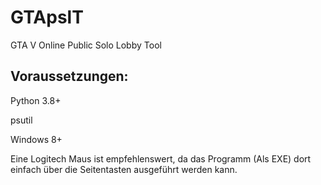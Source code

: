 # GTApslT
GTA V Online Public Solo Lobby Tool

## Voraussetzungen:


Python 3.8+

psutil

Windows 8+


Eine Logitech Maus ist empfehlenswert, da das Programm (Als EXE)
dort einfach über die Seitentasten ausgeführt werden kann.
